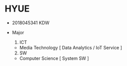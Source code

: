 # HYUE

  * 2018045341 KDW
  
  * Major
  
    1. ICT
      - Media Technology
        [ Data Analytics / IoT Service ]
    2. SW
      - Computer Science
        [ System SW ]
